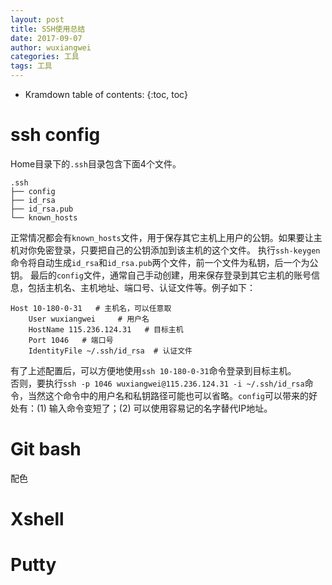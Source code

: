 ```yaml
---
layout: post
title: SSH使用总结
date: 2017-09-07
author: wuxiangwei
categories: 工具
tags: 工具
---
```


* Kramdown table of contents:
{:toc, toc}

# ssh config

Home目录下的`.ssh`目录包含下面4个文件。
```
.ssh
├── config
├── id_rsa
├── id_rsa.pub
└── known_hosts
```

正常情况都会有`known_hosts`文件，用于保存其它主机上用户的公钥。如果要让主机对你免密登录，只要把自己的公钥添加到该主机的这个文件。
执行`ssh-keygen`命令将自动生成`id_rsa`和`id_rsa.pub`两个文件，前一个文件为私钥，后一个为公钥。
最后的`config`文件，通常自己手动创建，用来保存登录到其它主机的账号信息，包括主机名、主机地址、端口号、认证文件等。例子如下：

```
Host 10-180-0-31   # 主机名，可以任意取
    User wuxiangwei     # 用户名
    HostName 115.236.124.31   # 目标主机
    Port 1046   # 端口号
    IdentityFile ~/.ssh/id_rsa  # 认证文件
```
有了上述配置后，可以方便地使用`ssh 10-180-0-31`命令登录到目标主机。        
否则，要执行`ssh -p 1046 wuxiangwei@115.236.124.31 -i ~/.ssh/id_rsa`命令，当然这个命令中的用户名和私钥路径可能也可以省略。`config`可以带来的好处有：(1) 输入命令变短了；(2) 可以使用容易记的名字替代IP地址。


# Git bash
配色

# Xshell
# Putty


